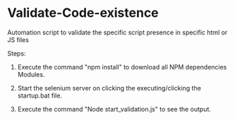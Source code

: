 Validate-Code-existence
====================

Automation script to validate the specific script presence in specific html or JS files

Steps:

1. Execute the command "npm install" to download all NPM dependencies Modules.

2. Start the selenium server on clicking the executing/clicking the startup.bat file.

3. Execute the command "Node start_validation.js" to see the output.
